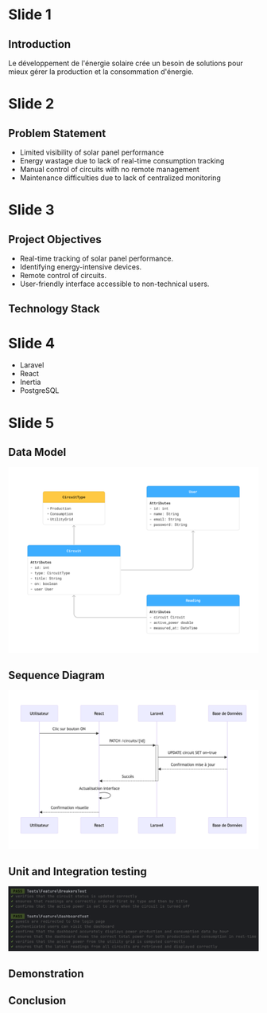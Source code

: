 # Slide 1

## Introduction

Le développement de l'énergie solaire crée un besoin de solutions pour mieux gérer la production et la consommation d'énergie.

# Slide 2

## Problem Statement

- Limited visibility of solar panel performance
- Energy wastage due to lack of real-time consumption tracking
- Manual control of circuits with no remote management
- Maintenance difficulties due to lack of centralized monitoring

# Slide 3

## Project Objectives

- Real-time tracking of solar panel performance.
- Identifying energy-intensive devices.
- Remote control of circuits.
- User-friendly interface accessible to non-technical users.

## Technology Stack

# Slide 4

- Laravel
- React
- Inertia
- PostgreSQL

# Slide 5

## Data Model

![Class Diagram](images/class-diagram.png)

## Sequence Diagram

![Sequence Diagram](images/sequence-diagram.png)

## Unit and Integration testing

![Testing](images/testing.png)

## Demonstration

## Conclusion
